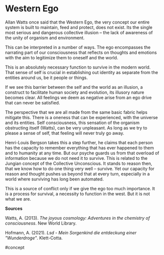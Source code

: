 # Western Ego
Allan Watts once said that the Western Ego, the very concept our entire system is built to maintain, feed and protect, does not exist. Its the single most serious and dangerous collective illusion – the lack of awareness of the unity of organism and environment.

This can be interpreted in a number of ways. The ego encompasses the narrating part of our consciousness that reflects on thoughts and emotions with the aim to legitimize them to oneself and the world. 

This is an absolutely necessary function to survive in the modern world. That sense of self is crucial in establishing out identity as separate from the entities around us, be it people or things.

If we see this barrier between the self and the world as an illusion, a construct to facilitate human society and evolution, its illusory nature becomes clear. All feelings we deem as negative arise from an ego drive that can never be satisfied.

The perspective that we are all made from the same basic fabric helps mitigate this. There is a oneness that can be experienced, with the universe and its entities. Self consciousness, this sensation of the organism obstructing itself (Watts), can be very unpleasant. As long as we try to please a sense of self, that feeling will never truly go away.

Henri-Louis Bergson takes this a step further, he claims that each person has the capacity to remember everything that has ever happened to them and to humanity at any time. But our psyche guards us from that overload of information because we do not need it to survive. This is related to the Jungian concept of the Collective Unconscious. It stands to reason then, that we know how to do one thing very well – survive.  Yet our capacity for reason and thought pushes us beyond that at every turn, especially in a world where surviving has long been automated. 

This is a source of conflict only if we give the ego too much importance. It is a process for survival, a necessity to function in the west. But it is not what we are.

**Sources**

Watts, A. (2013). _The joyous cosmology: Adventures in the chemistry of consciousness_. New World Library.

Hofmann, A. (2021). _Lsd - Mein Sorgenkind die entdeckung einer "Wunderdroge"_. Klett-Cotta.

#concept 
